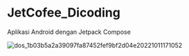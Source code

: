 # JetCofee_Dicoding
Aplikasi Android dengan Jetpack Compose


![dos_1b03b5a2a39097fa87452fef9bf2d04e20221011171052](https://user-images.githubusercontent.com/75615789/232288157-9c95f11d-8d94-48df-a713-80d617e43b4f.gif)
